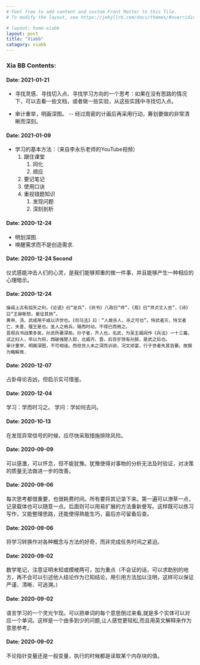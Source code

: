 ```yaml
---
# Feel free to add content and custom Front Matter to this file.
# To modify the layout, see https://jekyllrb.com/docs/themes/#overriding-theme-defaults

# layout: home-xiabb
layout: post
title: "Xiabb"
catagory: xiabb
---
```


### Xia BB Contents:

#### Date: 2021-01-21

* 寻找灵感、寻找切入点、寻找学习方向的一个思考：如果在没有思路的情况下，可以去看一些文档，或者做一些实验，从这些实践中寻找切入点。

* 审计重举，明画深图。 -- 经过周密的计画后再采用行动，筹划要做的非常清晰而深刻。

#### Date: 2021-01-09

* 学习的基本方法：（来自李永乐老师的YouTube视频）
  1. 跟住课堂
     1. 同化
     2. 顺应
  2. 要记笔记
  3. 使用口诀
  4. 重视错题知识
     1. 发现问题
     2. 深刻剖析

#### Date: 2020-12-24

* 明划深图.
* 唤醒需求而不是创造需求.

#### Date: 2020-12-24 Second

仪式感能冲击人们的心灵，是我们能够郑重的做一件事，并且能够产生一种相应的心理暗示。

#### Date: 2020-12-24
  
    操闻上古有弧矢之利，《论语》曰“足兵”，《尚书》八政曰“师”，《易》曰“师贞丈人吉”，《诗》曰“王赫斯怒，爰征其旅”。
    黄帝、汤、武咸用干戚以济世也。《司马法》曰：“人故杀人，杀之可也”。恃武者灭，恃文者亡，夫差、偃王是也。圣人之用兵，辑而时动，不得已而用之。
    吾观兵书战策多矣，孙武所著深矣。孙子者，齐人也，名武，为吴王阖闾作《兵法》一十三篇，试之妇人，卒以为将，西破强楚入郢，北威齐、晋。后百岁馀有孙膑，是武之后也。
    审计重举，明画深图，不可相诬。而但世人未之深亮训说，况文烦富，行于世者失其旨要。故撰为略解焉.

#### Date: 2020-12-07

占卦毋论吉凶，但启示实可借鉴。

####  Date: 2020-12-04

学习：学而时习之。 
学问：学如何去问。

#### Date: 2020-10-13

在发现异常信号的时候，应尽快采取措施排除风险。

#### Date: 2020-09-09

可以感激，可以怀念，但不能犹豫。犹豫使得对事物的分析无法及时验证，对决策的质量无法做进一步的改善。

#### Date: 2020-09-06

每次思考都很重要，也很耗费时间。所有要将其记录下来。第一遍可以潦草一点，记录载体也可以随意一点。后面则可以用易扩展的方法重新誊写。这样既可以练习写作，又能整理思路，还能使得熟能生巧，最后亦可留备后查。

#### Date: 2020-09-06

将学习转换作对各种概念与方法的好奇，而非完成任务时间之紧迫。

#### Date: 2020-09-02
  
数学笔记，注意证明未知或模棱两可，加为重点（不会证的话，可以求助别的地方，再不会可以引述他人结论作为已知结论，用引用方法加以注明，这样可以保证严谨、清晰、可追溯。)

#### Date: 2020-09-02

语言学习的一个灵光乍现。可以把单词的每个意思倒过来看,就是多个实体可以对应一个单词。这样是一个由多到少的问题,让人感觉更轻松,而且用英文解释来作为意思参考。

#### Date: 2020-09-02

不论指针变量还是一般变量，执行的时候都是读取某个内存块的值。
